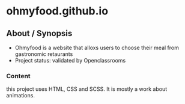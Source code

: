 # ohmyfood.github.io

## About / Synopsis

* Ohmyfood is a website that alloxs users to choose their meal from gastronomic retaurants
* Project status: validated by Openclassrooms

### Content

this project uses HTML, CSS and SCSS. 
It is mostly a work about animations.
